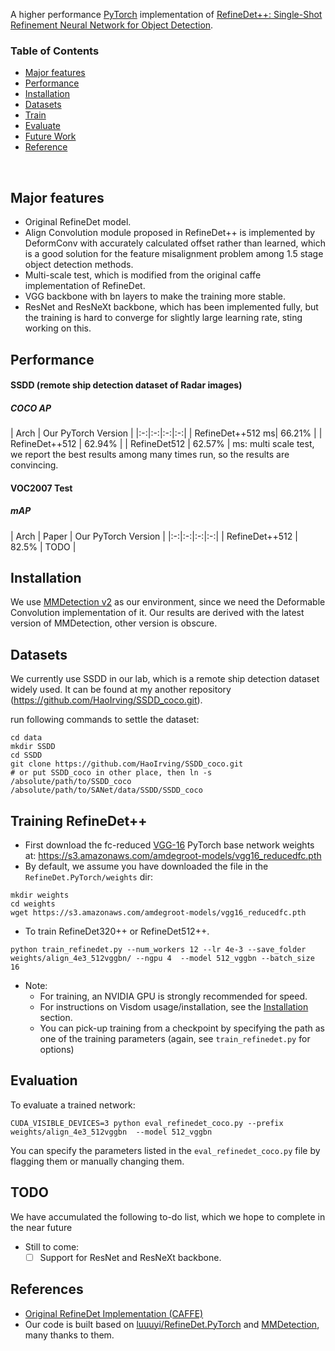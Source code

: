 A higher performance [PyTorch](http://pytorch.org/) implementation of [RefineDet++: Single-Shot Refinement Neural Network for Object Detection](http://www.cbsr.ia.ac.cn/users/sfzhang/files/TCSVT_RefineDet++.pdf ).

### Table of Contents
- <a href='#major features'>Major features</a>
- <a href='#performance'>Performance</a>
- <a href='#installation'>Installation</a>
- <a href='#datasets'>Datasets</a>
- <a href='#training-refinedet'>Train</a>
- <a href='#evaluation'>Evaluate</a>
- <a href='#todo'>Future Work</a>
- <a href='#references'>Reference</a>

&nbsp;
&nbsp;
&nbsp;
&nbsp;

## Major features
- Original RefineDet model.
- Align Convolution module proposed in RefineDet++ is implemented by DeformConv with accurately calculated offset rather than learned, which is a good solution for the feature misalignment problem among 1.5 stage object detection methods.
- Multi-scale test, which is modified from the original caffe implementation of RefineDet.
- VGG backbone with bn layers to make the training more stable.
- ResNet and ResNeXt backbone, which has been implemented fully, but the training is hard to converge for slightly large learning rate, sting working on this.

## Performance

#### SSDD (remote ship detection dataset of Radar images)

##### COCO AP 

| Arch | Our PyTorch Version |
|:-:|:-:|:-:|:-:|
| RefineDet++512 ms| 66.21% | 
| RefineDet++512 | 62.94% | 
| RefineDet512 | 62.57% | 
ms: multi scale test, we report the best results among many times run, so the results are convincing.

#### VOC2007 Test

##### mAP 

| Arch | Paper | Our PyTorch Version |
|:-:|:-:|:-:|:-:|
| RefineDet++512 | 82.5% | TODO |

## Installation
We use [MMDetection v2](https://mmdetection.readthedocs.io/) as our environment, since we need the Deformable Convolution implementation of it. Our results are derived with the latest version of MMDetection, other version is obscure.

## Datasets
We currently use SSDD in our lab, which is a remote ship detection dataset widely used. It can be found at my another repository (https://github.com/HaoIrving/SSDD_coco.git).

run following commands to settle the dataset:
```Shell
cd data
mkdir SSDD
cd SSDD
git clone https://github.com/HaoIrving/SSDD_coco.git
# or put SSDD_coco in other place, then ln -s /absolute/path/to/SSDD_coco /absolute/path/to/SANet/data/SSDD/SSDD_coco
```

<!-- 
### COCO
Microsoft COCO: Common Objects in Context

##### Download COCO 2014
```Shell
# specify a directory for dataset to be downloaded into, else default is ~/data/
sh data/scripts/COCO2014.sh
```

### VOC Dataset
PASCAL VOC: Visual Object Classes

##### Download VOC2007 trainval & test
```Shell
# specify a directory for dataset to be downloaded into, else default is ~/data/
sh data/scripts/VOC2007.sh # <directory>
```

##### Download VOC2012 trainval
```Shell
# specify a directory for dataset to be downloaded into, else default is ~/data/
sh data/scripts/VOC2012.sh # <directory>
``` -->

## Training RefineDet++
- First download the fc-reduced [VGG-16](https://arxiv.org/abs/1409.1556) PyTorch base network weights at:              https://s3.amazonaws.com/amdegroot-models/vgg16_reducedfc.pth
- By default, we assume you have downloaded the file in the `RefineDet.PyTorch/weights` dir:

```Shell
mkdir weights
cd weights
wget https://s3.amazonaws.com/amdegroot-models/vgg16_reducedfc.pth
```

- To train RefineDet320++ or RefineDet512++.

```Shell
python train_refinedet.py --num_workers 12 --lr 4e-3 --save_folder weights/align_4e3_512vggbn/ --ngpu 4  --model 512_vggbn --batch_size 16 

```

- Note:
  * For training, an NVIDIA GPU is strongly recommended for speed.
  * For instructions on Visdom usage/installation, see the <a href='#installation'>Installation</a> section.
  * You can pick-up training from a checkpoint by specifying the path as one of the training parameters (again, see `train_refinedet.py` for options)

## Evaluation
To evaluate a trained network:

```Shell
CUDA_VISIBLE_DEVICES=3 python eval_refinedet_coco.py --prefix weights/align_4e3_512vggbn  --model 512_vggbn
```

You can specify the parameters listed in the `eval_refinedet_coco.py` file by flagging them or manually changing them.  

## TODO
We have accumulated the following to-do list, which we hope to complete in the near future
- Still to come:
  * [ ] Support for ResNet and ResNeXt backbone.

## References
- [Original RefineDet Implementation (CAFFE)](https://github.com/sfzhang15/RefineDet)
- Our code is built based on [luuuyi/RefineDet.PyTorch](https://github.com/luuuyi/RefineDet.PyTorch) and [MMDetection](https://github.com/open-mmlab/mmdetection), many thanks to them.
